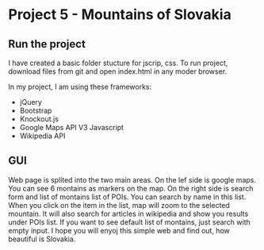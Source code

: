 
Project 5 - Mountains of Slovakia
====================================

Run the project
---------------
I have created a basic folder stucture for jscrip, css.
To run project, download files from git and open index.html in any moder browser.

In my project, I am using these frameworks:
 - jQuery
 - Bootstrap
 - Knockout.js
 - Google Maps API V3 Javascript
 - Wikipedia API

GUI
-----------------------------------------------------------------------------------------------
Web page is splited into the two main areas. On the lef side is google maps. You can see 6 montains as markers on the map. On the right side is search form and list of montains list of POIs. You can search by name in this list. When you click on the item in the list, map will zoom to the selected mountain. It will also search for articles in wikipedia and show you results under POIs list. If you want to see default list of montains, just search with empty input. I hope you will enyoj this simple web and find out, how beautiful is Slovakia. 
